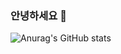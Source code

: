 ### 안녕하세요 👋


![Anurag's GitHub stats](https://github-readme-stats.vercel.app/api?username=mingoojo&show_icons=true&theme=radical)

<!--
**mingoojo/mingoojo** is a ✨ _special_ ✨ repository because its `README.md` (this file) appears on your GitHub profile.

Here are some ideas to get you started:

- 🔭 I’m currently working on ...
- 🌱 I’m currently learning ...
- 👯 I’m looking to collaborate on ...
- 🤔 I’m looking for help with ...
- 💬 Ask me about ...
- 📫 How to reach me: ...
- 😄 Pronouns: ...
- ⚡ Fun fact: ...
-->
